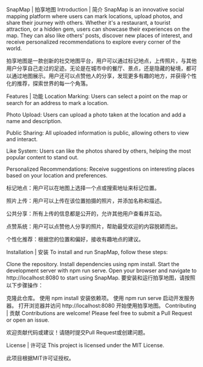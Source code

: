 SnapMap | 拍享地图
Introduction | 简介
SnapMap is an innovative social mapping platform where users can mark locations, upload photos, and share their journey with others. Whether it's a restaurant, a tourist attraction, or a hidden gem, users can showcase their experiences on the map. They can also like others' posts, discover new places of interest, and receive personalized recommendations to explore every corner of the world.

拍享地图是一款创新的社交地图平台，用户可以通过标记地点，上传照片，与其他用户分享自己走过的足迹。无论是在城市中的餐厅、景点，还是隐藏的秘境，都可以通过地图展示。用户还可以点赞他人的分享，发现更多有趣的地方，并获得个性化的推荐，探索世界的每一个角落。

Features | 功能
Location Marking: Users can select a point on the map or search for an address to mark a location.

Photo Upload: Users can upload a photo taken at the location and add a name and description.

Public Sharing: All uploaded information is public, allowing others to view and interact.

Like System: Users can like the photos shared by others, helping the most popular content to stand out.

Personalized Recommendations: Receive suggestions on interesting places based on your location and preferences.

标记地点：用户可以在地图上选择一个点或搜索地址来标记位置。

照片上传：用户可以上传在该位置拍摄的照片，并添加名称和描述。

公共分享：所有上传的信息都是公开的，允许其他用户查看并互动。

点赞系统：用户可以点赞他人分享的照片，帮助最受欢迎的内容脱颖而出。

个性化推荐：根据您的位置和偏好，接收有趣地点的建议。

Installation | 安装
To install and run SnapMap, follow these steps:

Clone the repository.
Install dependencies using npm install.
Start the development server with npm run serve.
Open your browser and navigate to http://localhost:8080 to start using SnapMap.
要安装和运行拍享地图，请按照以下步骤操作：

克隆此仓库。
使用 npm install 安装依赖项。
使用 npm run serve 启动开发服务器。
打开浏览器并访问 http://localhost:8080 开始使用拍享地图。
Contributing | 贡献
Contributions are welcome! Please feel free to submit a Pull Request or open an issue.

欢迎贡献代码或建议！请随时提交Pull Request或创建问题。

License | 许可证
This project is licensed under the MIT License.

此项目根据MIT许可证授权。
